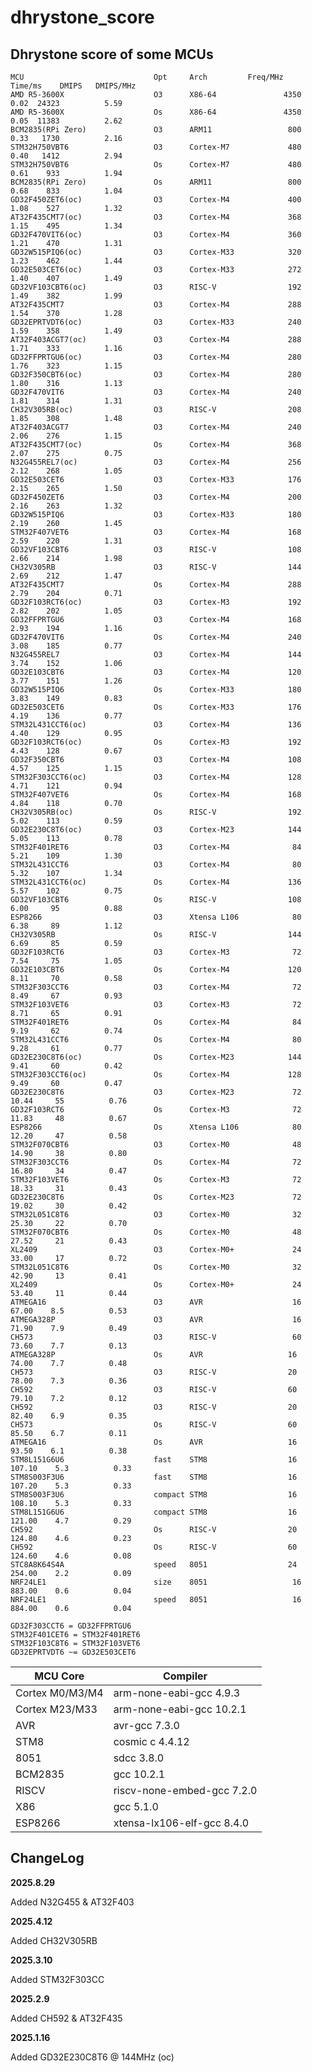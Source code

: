 # dhrystone_score

## Dhrystone score of some MCUs


    MCU                             Opt     Arch         Freq/MHz    Time/ms    DMIPS   DMIPS/MHz
    AMD R5-3600X                    O3      X86-64               4350       0.02  24323          5.59
    AMD R5-3600X                    Os      X86-64               4350       0.05  11383          2.62
    BCM2835(RPi Zero)               O3      ARM11                 800       0.33   1730          2.16
    STM32H750VBT6                   O3      Cortex-M7             480       0.40   1412          2.94
    STM32H750VBT6                   Os      Cortex-M7             480       0.61    933          1.94
    BCM2835(RPi Zero)               Os      ARM11                 800       0.68    833          1.04
    GD32F450ZET6(oc)                O3      Cortex-M4             400       1.08    527          1.32
    AT32F435CMT7(oc)                O3      Cortex-M4             368       1.15    495          1.34
    GD32F470VIT6(oc)                O3      Cortex-M4             360       1.21    470          1.31
    GD32W515PIQ6(oc)                O3      Cortex-M33            320       1.23    462          1.44
    GD32E503CET6(oc)                O3      Cortex-M33            272       1.40    407          1.49
    GD32VF103CBT6(oc)               O3      RISC-V                192       1.49    382          1.99
    AT32F435CMT7                    O3      Cortex-M4             288       1.54    370          1.28
    GD32EPRTVDT6(oc)                O3      Cortex-M33            240       1.59    358          1.49
    AT32F403ACGT7(oc)               O3      Cortex-M4             288       1.71    333          1.16
    GD32FFPRTGU6(oc)                O3      Cortex-M4             280       1.76    323          1.15
    GD32F350CBT6(oc)                O3      Cortex-M4             280       1.80    316          1.13
    GD32F470VIT6                    O3      Cortex-M4             240       1.81    314          1.31
    CH32V305RB(oc)                  O3      RISC-V                208       1.85    308          1.48
    AT32F403ACGT7                   O3      Cortex-M4             240       2.06    276          1.15
    AT32F435CMT7(oc)                Os      Cortex-M4             368       2.07    275          0.75
    N32G455REL7(oc)                 O3      Cortex-M4             256       2.12    268          1.05
    GD32E503CET6                    O3      Cortex-M33            176       2.15    265          1.50
    GD32F450ZET6                    O3      Cortex-M4             200       2.16    263          1.32
    GD32W515PIQ6                    O3      Cortex-M33            180       2.19    260          1.45
    STM32F407VET6                   O3      Cortex-M4             168       2.59    220          1.31
    GD32VF103CBT6                   O3      RISC-V                108       2.66    214          1.98
    CH32V305RB                      O3      RISC-V                144       2.69    212          1.47
    AT32F435CMT7                    Os      Cortex-M4             288       2.79    204          0.71
    GD32F103RCT6(oc)                O3      Cortex-M3             192       2.82    202          1.05
    GD32FFPRTGU6                    O3      Cortex-M4             168       2.93    194          1.16
    GD32F470VIT6                    Os      Cortex-M4             240       3.08    185          0.77
    N32G455REL7                     O3      Cortex-M4             144       3.74    152          1.06
    GD32E103CBT6                    O3      Cortex-M4             120       3.77    151          1.26
    GD32W515PIQ6                    Os      Cortex-M33            180       3.83    149          0.83
    GD32E503CET6                    Os      Cortex-M33            176       4.19    136          0.77
    STM32L431CCT6(oc)               O3      Cortex-M4             136       4.40    129          0.95
    GD32F103RCT6(oc)                Os      Cortex-M3             192       4.43    128          0.67
    GD32F350CBT6                    O3      Cortex-M4             108       4.57    125          1.15
    STM32F303CCT6(oc)               O3      Cortex-M4             128       4.71    121          0.94
    STM32F407VET6                   Os      Cortex-M4             168       4.84    118          0.70
    CH32V305RB(oc)                  Os      RISC-V                192       5.02    113          0.59
    GD32E230C8T6(oc)                O3      Cortex-M23            144       5.05    113          0.78
    STM32F401RET6                   O3      Cortex-M4              84       5.21    109          1.30
    STM32L431CCT6                   O3      Cortex-M4              80       5.32    107          1.34
    STM32L431CCT6(oc)               Os      Cortex-M4             136       5.57    102          0.75
    GD32VF103CBT6                   Os      RISC-V                108       6.00     95          0.88
    ESP8266                         O3      Xtensa L106            80       6.38     89          1.12
    CH32V305RB                      Os      RISC-V                144       6.69     85          0.59
    GD32F103RCT6                    O3      Cortex-M3              72       7.54     75          1.05
    GD32E103CBT6                    Os      Cortex-M4             120       8.11     70          0.58
    STM32F303CCT6                   O3      Cortex-M4              72       8.49     67          0.93
    STM32F103VET6                   O3      Cortex-M3              72       8.71     65          0.91
    STM32F401RET6                   Os      Cortex-M4              84       9.19     62          0.74
    STM32L431CCT6                   Os      Cortex-M4              80       9.28     61          0.77
    GD32E230C8T6(oc)                Os      Cortex-M23            144       9.41     60          0.42
    STM32F303CCT6(oc)               Os      Cortex-M4             128       9.49     60          0.47
    GD32E230C8T6                    O3      Cortex-M23             72      10.44     55          0.76
    GD32F103RCT6                    Os      Cortex-M3              72      11.83     48          0.67
    ESP8266                         Os      Xtensa L106            80      12.20     47          0.58
    STM32F070CBT6                   O3      Cortex-M0              48      14.90     38          0.80
    STM32F303CCT6                   Os      Cortex-M4              72      16.80     34          0.47
    STM32F103VET6                   Os      Cortex-M3              72      18.33     31          0.43
    GD32E230C8T6                    Os      Cortex-M23             72      19.02     30          0.42
    STM32L051C8T6                   O3      Cortex-M0              32      25.30     22          0.70
    STM32F070CBT6                   Os      Cortex-M0              48      27.52     21          0.43
    XL2409                          O3      Cortex-M0+             24      33.00     17          0.72
    STM32L051C8T6                   Os      Cortex-M0              32      42.90     13          0.41
    XL2409                          Os      Cortex-M0+             24      53.40     11          0.44
    ATMEGA16                        O3      AVR                    16      67.00    8.5          0.53
    ATMEGA328P                      O3      AVR                    16      71.90    7.9          0.49
    CH573                           O3      RISC-V                 60      73.60    7.7          0.13
    ATMEGA328P                      Os      AVR                   16       74.00    7.7          0.48
    CH573                           O3      RISC-V                20       78.00    7.3          0.36
    CH592                           O3      RISC-V                60       79.10    7.2          0.12
    CH592                           O3      RISC-V                20       82.40    6.9          0.35
    CH573                           Os      RISC-V                60       85.50    6.7          0.11
    ATMEGA16                        Os      AVR                   16       93.50    6.1          0.38
    STM8L151G6U6                    fast    STM8                  16      107.10    5.3          0.33
    STM8S003F3U6                    fast    STM8                  16      107.20    5.3          0.33
    STM8S003F3U6                    compact STM8                  16      108.10    5.3          0.33
    STM8L151G6U6                    compact STM8                  16      121.00    4.7          0.29
    CH592                           Os      RISC-V                20      124.80    4.6          0.23
    CH592                           Os      RISC-V                60      124.60    4.6          0.08
    STC8A8K64S4A                    speed   8051                  24      254.00    2.2          0.09
    NRF24LE1                        size    8051                   16     883.00    0.6          0.04
    NRF24LE1                        speed   8051                   16     884.00    0.6          0.04

    GD32F303CCT6 = GD32FFPRTGU6  
    STM32F401CET6 = STM32F401RET6  
    STM32F103C8T6 = STM32F103VET6  
    GD32EPRTVDT6 ~= GD32E503CET6

| MCU Core | Compiler |
|---|---|
|Cortex M0/M3/M4|  arm-none-eabi-gcc 4.9.3  |
|Cortex M23/M33|   arm-none-eabi-gcc 10.2.1  |
|AVR| avr-gcc 7.3.0  |
|STM8| cosmic c 4.4.12  |
|8051| sdcc 3.8.0  |
|BCM2835| gcc 10.2.1  |
|RISCV| riscv-none-embed-gcc 7.2.0  |
|X86| gcc 5.1.0  |
|ESP8266| xtensa-lx106-elf-gcc 8.4.0  |

## ChangeLog

**2025.8.29**

Added N32G455 & AT32F403

**2025.4.12**

Added CH32V305RB

**2025.3.10**

Added STM32F303CC

**2025.2.9** 

Added CH592 & AT32F435


**2025.1.16** 

Added GD32E230C8T6 @ 144MHz (oc)
